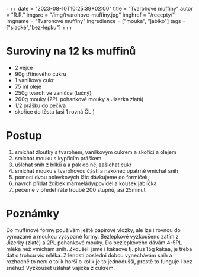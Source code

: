 +++
date = "2023-08-10T10:25:39+02:00"
title = "Tvarohové muffiny"
autor = "R.R."
imgsrc = "/img/tvarohove-muffiny.jpg"
imghref = "/recepty/"
imgname = "Tvarohové muffiny"
ingredience = ["mouka", "jablko"]
tags = ["sladké","bez-lepku"]
+++

# Suroviny na 12 ks muffinů

- 2 vejce
- 90g třtinového cukru
- 1 vanilkovy cukr
- 75 ml oleje
- 250g tvaroh ve vaničce (tučný)
- 200g mouky (2PL pohankové mouky a Jizerka zlatá)
- 1/2 prášku do pečiva
- skořice do těsta (asi 1 rovná ČL )

# Postup

1. smíchat žloutky s tvarohem, vanilkovým cukrem a skořicí a olejem 
2. smíchat mouku s kypřícím práškem
3. ušlehat sníh z bílků a a pak do něj zašlehat cukr
4. smíchat mouku s tvarohovou částí a nakonec opatrně vmíchat sníh
4. pomocí dvou polevkových lžic dávkujeme do formiček, 
5. navrch přidat ždibek marmelády/povidel a kousek jablíčka 
6. pečeme v předehřáte troubě 200 stupňů, asi 25minut 





# Poznámky
Do muffinové formy používám ještě papírové vložky, ale lze i rovnou do vymazané a moukou vysypané formy.
Bezlepkové vyzkoušeno zatím z Jizerky (zlaté) a 2PL pohankové mouky. Do bezlepkového dávám 4-5PL mléka než vmíchám sníh. 
Zkoušeli jsme i kakaové tj. plus 15g kakaa, je třeba dát o trohcu víc mléka.
Z lenosti poslední dobou vynechávám sníh a rozhodně to není o tolik horší o kolik je to jednodušší, prostě to funguje i bez sněhu:)
Vyzkoušet ušlahat vajíčka z cukrem.

<!--
-->
